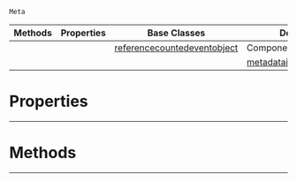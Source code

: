  `Meta`

|Methods|Properties|Base Classes|Derived Classes|
|---|---|---|---|
| | |[referencecountedeventobject](https://github.com/ZilchEngine/ZilchDocs/blob/master/code_reference/class_reference/referencecountedeventobject.md)|ComponentMetaDataInheritance|
| | | |[metadatainheritanceroot](https://github.com/ZilchEngine/ZilchDocs/blob/master/code_reference/class_reference/metadatainheritanceroot.md)|


 #  Properties


---  
 #  Methods


---  
 

 